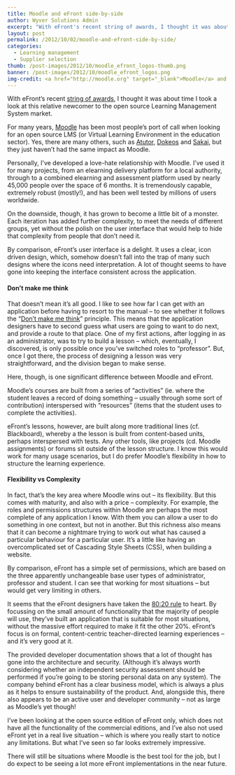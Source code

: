 ```yaml
---
title: Moodle and eFront side-by-side
author: Wyver Solutions Admin
excerpt: "With eFront's recent string of awards, I thought it was about time I took a look at this relative newcomer to the open source Learning Management System market."
layout: post
permalink: /2012/10/02/moodle-and-efront-side-by-side/
categories:
  - Learning management
  - Supplier selection
thumb: /post-images/2012/10/moodle_efront_logos-thumb.png 
banner: /post-images/2012/10/moodle_efront_logos.png
img-credit: <a href="http://moodle.org" target="_blank">Moodle</a> and <a href="http://www.efrontlearning.net/" target="_blank">eFront</a>
---
```

With eFront&#8217;s recent [string of awards][1], I thought it was about time I took a look at this relative newcomer to the open source Learning Management System market.

For many years, [Moodle][2] has been most people&#8217;s port of call when looking for an open source LMS (or Virtual Learning Environment in the education sector). Yes, there are many others, such as [Atutor][3], [Dokeos][4] and [Sakai][5], but they just haven&#8217;t had the same impact as Moodle.

Personally, I&#8217;ve developed a love-hate relationship with Moodle. I&#8217;ve used it for many projects, from an elearning delivery platform for a local authority, through to a combined elearning and assessment platform used by nearly 45,000 people over the space of 6 months. It is tremendously capable, extremely robust (mostly!), and has been well tested by millions of users worldwide.

On the downside, though, it has grown to become a little bit of a monster. Each iteration has added further complexity, to meet the needs of different groups, yet without the polish on the user interface that would help to hide that complexity from people that don&#8217;t need it.

By comparison, eFront&#8217;s user interface is a delight. It uses a clear, icon driven design, which, somehow doesn&#8217;t fall into the trap of many such designs where the icons need interpretation. A lot of thought seems to have gone into keeping the interface consistent across the application.

#### Don&#8217;t make me think

That doesn&#8217;t mean it&#8217;s all good. I like to see how far I can get with an application before having to resort to the manual &#8211; to see whether it follows the &#8220;[Don&#8217;t make me think][6]&#8221; principle. This means that the application designers have to second guess what users are going to want to do next, and provide a route to that place. One of my first actions, after logging in as an administrator, was to try to build a lesson &#8211; which, eventually, I discovered, is only possible once you&#8217;ve switched roles to &#8220;professor&#8221;. But, once I got there, the process of designing a lesson was very straightforward, and the division began to make sense.

Here, though, is one significant difference between Moodle and eFront.

Moodle&#8217;s courses are built from a series of &#8220;activities&#8221; (ie. where the student leaves a record of doing something &#8211; usually through some sort of contribution) interspersed with &#8220;resources&#8221; (items that the student uses to complete the activities).

eFront&#8217;s lessons, however, are built along more traditional lines (cf. Blackboard), whereby a the lesson is built from content-based units, perhaps interspersed with tests. Any other tools, like projects (cd. Moodle assignments) or forums sit outside of the lesson structure. I know this would work for many usage scenarios, but I do prefer Moodle&#8217;s flexibility in how to structure the learning experience.

#### Flexibility vs Complexity

In fact, that&#8217;s the key area where Moodle wins out &#8211; its flexibility. But this comes with maturity, and also with a price &#8211; complexity. For example, the roles and permissions structures within Moodle are perhaps the most complete of any application I know. With them you can allow a user to do something in one context, but not in another. But this richness also means that it can become a nightmare trying to work out what has caused a particular behaviour for a particular user. It&#8217;s a little like having an overcomplicated set of Cascading Style Sheets (CSS), when building a website.

By comparison, eFront has a simple set of permissions, which are based on the three apparently unchangeable base user types of administrator, professor and student. I can see that working for most situations &#8211; but would get very limiting in others.

It seems that the eFront designers have taken the [80:20 rule][7] to heart. By focussing on the small amount of functionality that the majority of people will use, they&#8217;ve built an application that is suitable for most situations, without the massive effort required to make it fit the other 20%. eFront&#8217;s focus is on formal, content-centric teacher-directed learning experiences &#8211; and it&#8217;s very good at it.

The provided developer documentation shows that a lot of thought has gone into the architecture and security. (Although it&#8217;s always worth considering whether an independent security assessment should be performed if you&#8217;re going to be storing personal data on any system). The company behind eFront has a clear business model, which is always a plus as it helps to ensure sustainability of the product. And, alongside this, there also appears to be an active user and developer community &#8211; not as large as Moodle&#8217;s yet though!

I&#8217;ve been looking at the open source edition of eFront only, which does not have all the functionality of the commercial editions, and I&#8217;ve also not used eFront yet in a real live situation &#8211; which is where you really start to notice any limitations. But what I&#8217;ve seen so far looks extremely impressive.

There will still be situations where Moodle is the best tool for the job, but I do expect to be seeing a lot more eFront implementations in the near future.

 [1]: http://blog.efrontlearning.net/tag/best-of-elearning-awards
 [2]: http://moodle.org/
 [3]: http://atutor.ca/
 [4]: http://www.dokeos.com/
 [5]: http://www.sakaiproject.org/
 [6]: http://www.sensible.com/dmmt.html
 [7]: http://en.wikipedia.org/wiki/Pareto_principle